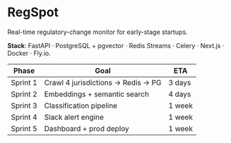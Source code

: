 # RegSpot

Real-time regulatory-change monitor for early-stage startups.

**Stack**: FastAPI · PostgreSQL + pgvector · Redis Streams · Celery · Next.js · Docker · Fly.io.

| Phase | Goal | ETA |
|-------|------|-----|
| Sprint 1 | Crawl 4 jurisdictions → Redis → PG | 3 days |
| Sprint 2 | Embeddings + semantic search | 4 days |
| Sprint 3 | Classification pipeline | 1 week |
| Sprint 4 | Slack alert engine | 1 week |
| Sprint 5 | Dashboard + prod deploy | 1 week |

